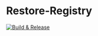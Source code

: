 # Restore-Registry
[![Build & Release](https://github.com/getel-arch/C-Template/actions/workflows/build_and_release.yaml/badge.svg)](https://github.com/getel-arch/C-Template/actions/workflows/build_and_release.yaml)
